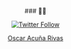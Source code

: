 <html>
<head>
<script src="https://platform.linkedin.com/badges/js/profile.js" async defer type="text/javascript"></script>

</head>
<body>

<div align="center">
### 👋👋



[![Twitter Follow](https://img.shields.io/twitter/follow/Osssssssscar?color=1DA1F2&logo=twitter&style=for-the-badge)](https://twitter.com/intent/follow?screen_name=Osssssssscar)



  
  <div class="badge-base LI-profile-badge" data-locale="es_ES" data-size="medium" data-theme="dark" data-type="HORIZONTAL" data-vanity="oscar2046" data-version="v1"><a class="badge-base__link LI-simple-link" href="https://cl.linkedin.com/in/oscar2046?trk=profile-badge">Oscar Acuña Rivas</a></div>
              


</div>
  </body>
</html>
